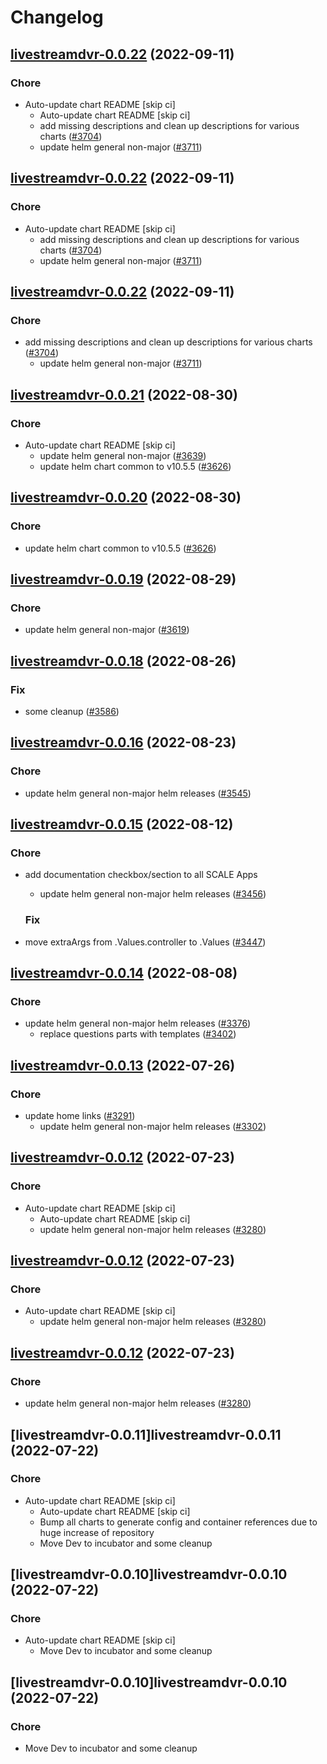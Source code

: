 # Changelog



## [livestreamdvr-0.0.22](https://github.com/truecharts/charts/compare/livestreamdvr-0.0.21...livestreamdvr-0.0.22) (2022-09-11)

### Chore

- Auto-update chart README [skip ci]
  - Auto-update chart README [skip ci]
  - add missing descriptions and clean up descriptions for various charts ([#3704](https://github.com/truecharts/charts/issues/3704))
  - update helm general non-major ([#3711](https://github.com/truecharts/charts/issues/3711))




## [livestreamdvr-0.0.22](https://github.com/truecharts/charts/compare/livestreamdvr-0.0.21...livestreamdvr-0.0.22) (2022-09-11)

### Chore

- Auto-update chart README [skip ci]
  - add missing descriptions and clean up descriptions for various charts ([#3704](https://github.com/truecharts/charts/issues/3704))
  - update helm general non-major ([#3711](https://github.com/truecharts/charts/issues/3711))




## [livestreamdvr-0.0.22](https://github.com/truecharts/charts/compare/livestreamdvr-0.0.21...livestreamdvr-0.0.22) (2022-09-11)

### Chore

- add missing descriptions and clean up descriptions for various charts ([#3704](https://github.com/truecharts/charts/issues/3704))
  - update helm general non-major ([#3711](https://github.com/truecharts/charts/issues/3711))




## [livestreamdvr-0.0.21](https://github.com/truecharts/charts/compare/livestreamdvr-0.0.19...livestreamdvr-0.0.21) (2022-08-30)

### Chore

- Auto-update chart README [skip ci]
  - update helm general non-major ([#3639](https://github.com/truecharts/charts/issues/3639))
  - update helm chart common to v10.5.5 ([#3626](https://github.com/truecharts/charts/issues/3626))




## [livestreamdvr-0.0.20](https://github.com/truecharts/charts/compare/livestreamdvr-0.0.19...livestreamdvr-0.0.20) (2022-08-30)

### Chore

- update helm chart common to v10.5.5 ([#3626](https://github.com/truecharts/charts/issues/3626))




## [livestreamdvr-0.0.19](https://github.com/truecharts/charts/compare/livestreamdvr-0.0.18...livestreamdvr-0.0.19) (2022-08-29)

### Chore

- update helm general non-major ([#3619](https://github.com/truecharts/charts/issues/3619))




## [livestreamdvr-0.0.18](https://github.com/truecharts/charts/compare/livestreamdvr-0.0.16...livestreamdvr-0.0.18) (2022-08-26)

### Fix

- some cleanup ([#3586](https://github.com/truecharts/charts/issues/3586))




## [livestreamdvr-0.0.16](https://github.com/truecharts/charts/compare/livestreamdvr-0.0.15...livestreamdvr-0.0.16) (2022-08-23)

### Chore

- update helm general non-major helm releases ([#3545](https://github.com/truecharts/charts/issues/3545))




## [livestreamdvr-0.0.15](https://github.com/truecharts/charts/compare/livestreamdvr-0.0.14...livestreamdvr-0.0.15) (2022-08-12)

### Chore

- add documentation checkbox/section to all SCALE Apps
  - update helm general non-major helm releases ([#3456](https://github.com/truecharts/charts/issues/3456))

  ### Fix

- move extraArgs from .Values.controller to .Values ([#3447](https://github.com/truecharts/charts/issues/3447))




## [livestreamdvr-0.0.14](https://github.com/truecharts/charts/compare/livestreamdvr-0.0.13...livestreamdvr-0.0.14) (2022-08-08)

### Chore

- update helm general non-major helm releases ([#3376](https://github.com/truecharts/charts/issues/3376))
  - replace questions parts with templates ([#3402](https://github.com/truecharts/charts/issues/3402))




## [livestreamdvr-0.0.13](https://github.com/truecharts/apps/compare/livestreamdvr-0.0.12...livestreamdvr-0.0.13) (2022-07-26)

### Chore

- update home links ([#3291](https://github.com/truecharts/apps/issues/3291))
  - update helm general non-major helm releases ([#3302](https://github.com/truecharts/apps/issues/3302))




## [livestreamdvr-0.0.12](https://github.com/truecharts/apps/compare/livestreamdvr-0.0.11...livestreamdvr-0.0.12) (2022-07-23)

### Chore

- Auto-update chart README [skip ci]
  - Auto-update chart README [skip ci]
  - update helm general non-major helm releases ([#3280](https://github.com/truecharts/apps/issues/3280))




## [livestreamdvr-0.0.12](https://github.com/truecharts/apps/compare/livestreamdvr-0.0.11...livestreamdvr-0.0.12) (2022-07-23)

### Chore

- Auto-update chart README [skip ci]
  - update helm general non-major helm releases ([#3280](https://github.com/truecharts/apps/issues/3280))




## [livestreamdvr-0.0.12](https://github.com/truecharts/apps/compare/livestreamdvr-0.0.11...livestreamdvr-0.0.12) (2022-07-23)

### Chore

- update helm general non-major helm releases ([#3280](https://github.com/truecharts/apps/issues/3280))




## [livestreamdvr-0.0.11]livestreamdvr-0.0.11 (2022-07-22)

### Chore

- Auto-update chart README [skip ci]
  - Auto-update chart README [skip ci]
  - Bump all charts to generate config and container references due to huge increase of repository
  - Move Dev to incubator and some cleanup




## [livestreamdvr-0.0.10]livestreamdvr-0.0.10 (2022-07-22)

### Chore

- Auto-update chart README [skip ci]
  - Move Dev to incubator and some cleanup




## [livestreamdvr-0.0.10]livestreamdvr-0.0.10 (2022-07-22)

### Chore

- Move Dev to incubator and some cleanup

